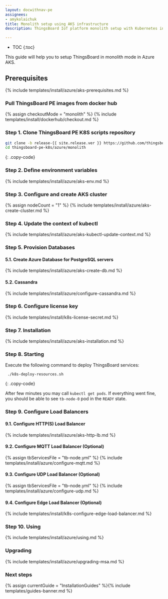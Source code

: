 ```yaml
---
layout: docwithnav-pe
assignees:
- amykolaichuk
title: Monolith setup using AKS infrastructure
description: ThingsBoard IoT platform monolith setup with Kubernetes in Azure AKS 

---
```


* TOC
{:toc}

This guide will help you to setup ThingsBoard in monolith mode in Azure AKS.

## Prerequisites

{% include templates/install/azure/aks-prerequisites.md %}

### Pull ThingsBoard PE images from docker hub

{% assign checkoutMode = "monolith" %}
{% include templates/install/dockerhub/checkout.md %}

### Step 1. Clone ThingsBoard PE K8S scripts repository

```bash
git clone -b release-{{ site.release.ver }} https://github.com/thingsboard/thingsboard-pe-k8s.git --depth 1
cd thingsboard-pe-k8s/azure/monolith
```
{: .copy-code}

### Step 2. Define environment variables

{% include templates/install/azure/aks-env.md %}

### Step 3. Configure and create AKS cluster

{% assign nodeCount = "1" %}
{% include templates/install/azure/aks-create-cluster.md %}

### Step 4. Update the context of kubectl

{% include templates/install/azure/aks-kubectl-update-context.md %}

### Step 5. Provision Databases

#### 5.1. Create Azure Database for PostgreSQL servers

{% include templates/install/azure/aks-create-db.md %}

#### 5.2. Cassandra

{% include templates/install/azure/configure-cassandra.md %}

### Step 6. Configure license key

{% include templates/install/k8s-license-secret.md %}

### Step 7. Installation

{% include templates/install/azure/aks-installation.md %}

### Step 8. Starting

Execute the following command to deploy ThingsBoard services:

```
 ./k8s-deploy-resources.sh
```
{: .copy-code}

After few minutes you may call `kubectl get pods`. If everything went fine, you should be able to see `tb-node-0` pod in the `READY` state.

### Step 9. Configure Load Balancers

#### 9.1. Configure HTTP(S) Load Balancer
{% include templates/install/azure/aks-http-lb.md %}

#### 9.2. Configure MQTT Load Balancer (Optional)

{% assign tbServicesFile = "tb-node.yml" %}
{% include templates/install/azure/configure-mqtt.md %}

#### 9.3. Configure UDP Load Balancer (Optional)

{% assign tbServicesFile = "tb-node.yml" %}
{% include templates/install/azure/configure-udp.md %}

#### 9.4. Configure Edge Load Balancer (Optional)

{% include templates/install/k8s-configure-edge-load-balancer.md %}

### Step 10. Using

{% include templates/install/azure/using.md %}

### Upgrading

{% include templates/install/azure/upgrading-msa.md %}

### Next steps

{% assign currentGuide = "InstallationGuides" %}{% include templates/guides-banner.md %}
